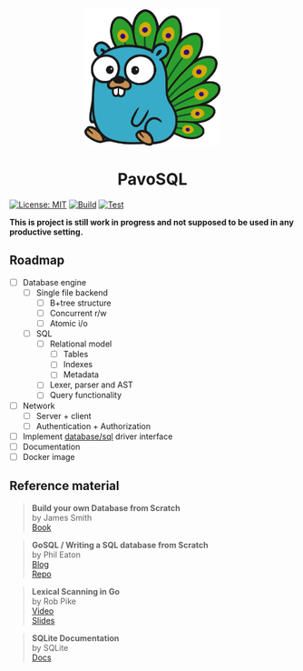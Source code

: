 <div align="center">
  <a href="https://github.com/gkits/pavosql">
    <img src="assets/pavosql-gopher.png" alt="pavosql gopher" width="240" height="240">
  </a>
  <h1 align="center">PavoSQL</h1>
  <p align="center">
  </p>
</div>

[![License: MIT](https://img.shields.io/badge/License-MIT-blue.svg)](LICENSE)
[![Build](https://github.com/gkits/pavosql/actions/workflows/build.yaml/badge.svg)](https://github.com/gkits/pavosql/actions/workflows/build.yaml)
[![Test](https://github.com/gkits/pavosql/actions/workflows/test.yaml/badge.svg)](https://github.com/gkits/pavosql/actions/workflows/test.yaml)

**This is project is still work in progress and not supposed to be used in any productive setting.**

## Roadmap

- [ ] Database engine
  - [ ] Single file backend
    - [ ] B+tree structure
    - [ ] Concurrent r/w
    - [ ] Atomic i/o
  - [ ] SQL
    - [ ] Relational model
      - [ ] Tables
      - [ ] Indexes
      - [ ] Metadata
    - [ ] Lexer, parser and AST
    - [ ] Query functionality
- [ ] Network
  - [ ] Server + client
  - [ ] Authentication + Authorization
- [ ] Implement [database/sql](https://pkg.go.dev/database/sql) driver interface
- [ ] Documentation
- [ ] Docker image

## Reference material

> **Build your own Database from Scratch**  
> by James Smith  
> [Book](https://build-your-own.org/database/)

> **GoSQL / Writing a SQL database from Scratch**  
> by Phil Eaton  
> [Blog](https://notes.eatonphil.com/database-basics.html)  
> [Repo](https://github.com/eatonphil/gosql)

> **Lexical Scanning in Go**  
> by Rob Pike  
> [Video](https://www.youtube.com/watch?v=HxaD_trXwRE)  
> [Slides](https://go.dev/talks/2011/lex.slide)

> **SQLite Documentation**  
> by SQLite  
> [Docs](https://sqlite.org/docs.html)
